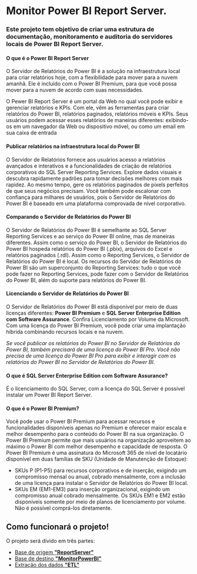 # Monitor Power BI Report Server.

### Este projeto tem objetivo de criar uma estrutura de documentação, monitoramento e auditoria do servidores locais de Power BI Report Server.

#### O que é o Power BI Report Server
O Servidor de Relatórios do Power BI é a solução na infraestrutura local para criar relatórios hoje, com a flexibilidade para mover para a nuvem amanhã. Ele é incluído com o Power BI Premium, para que você possa mover para a nuvem de acordo com suas necessidades.

O Pewer BI Report Server é um portal da Web no qual você pode exibir e gerenciar relatórios e KPIs. Com ele, vêm as ferramentas para criar relatórios do Power BI, relatórios paginados, relatórios móveis e KPIs. Seus usuários podem acessar esses relatórios de maneiras diferentes: exibindo-os em um navegador da Web ou dispositivo móvel, ou como um email em sua caixa de entrada

#### Publicar relatórios na infraestrutura local do Power BI
O Servidor de Relatórios fornece aos usuários acesso a relatórios avançados e interativos e a funcionalidades de criação de relatórios corporativos do SQL Server Reporting Services. Explore dados visuais e descubra rapidamente padrões para tomar decisões melhores com mais rapidez. Ao mesmo tempo, gere os relatórios paginados de pixels perfeitos de que seus negócios precisam. Você também pode escalonar com confiança para milhares de usuários, pois o Servidor de Relatórios do Power BI é baseado em uma plataforma comprovada de nível corporativo.

#### Comparando o Servidor de Relatórios do Power BI
O Servidor de Relatórios do Power BI é semelhante ao SQL Server Reporting Services e ao serviço do Power BI online, mas de maneiras diferentes. Assim como o serviço do Power BI, o Servidor de Relatórios do Power BI hospeda relatórios do Power BI (.pbix), arquivos do Excel e relatórios paginados (.rdl). Assim como o Reporting Services, o Servidor de Relatórios do Power BI é local. Os recursos do Servidor de Relatórios do Power BI são um superconjunto do Reporting Services: tudo o que você pode fazer no Reporting Services, pode fazer com o Servidor de Relatórios do Power BI, além do suporte para relatórios do Power BI.

#### Licenciando o Servidor de Relatórios do Power BI
O Servidor de Relatórios do Power BI está disponível por meio de duas licenças diferentes: __Power BI Premium__ e __SQL Server Enterprise Edition com Software Assurance__. Confira Licenciamento por Volume da Microsoft. Com uma licença do Power BI Premium, você pode criar uma implantação híbrida combinando recursos locais e na nuvem.

_Se você publicar os relatórios do Power BI no Servidor de Relatórios do Power BI, também precisará de uma licença do Power BI Pro. Você não precisa de uma licença do Power BI Pro para exibir e interagir com os relatórios do Power BI no Servidor de Relatórios do Power BI._

#### O que é SQL Server Enterprise Edition com Software Assurance?
É o licenciamento do SQL Server, com a licença do SQL Server é possível instalar um Power BI Report Server.

#### O que é o Power BI Premium?
Você pode usar o Power BI Premium para acessar recursos e funcionalidades disponíveis apenas no Premium e oferecer maior escala e melhor desempenho para o conteúdo do Power BI na sua organização. O Power BI Premium permite que mais usuários na organização aproveitem ao máximo o Power BI com melhor desempenho e capacidade de resposta.
O Power BI Premium é uma assinatura do Microsoft 365 de nível de locatário disponível em duas famílias de SKU (Unidade de Manutenção de Estoque):
* SKUs P (P1-P5) para recursos corporativos e de inserção, exigindo um compromisso mensal ou anual, cobrado mensalmente, com a inclusão de uma licença para instalar o Servidor de Relatórios do Power BI local.
* SKUs EM (EM1-EM3) para inserção organizacional, exigindo um compromisso anual cobrado mensalmente. Os SKUs EM1 e EM2 estão disponíveis somente por meio de planos de licenciamento por volume. Não é possível comprá-los diretamente.


## Como funcionará o projeto!

O projeto será divido em três partes: 
* [Base de origem __"ReportServer"__](https://github.com/maxabelardo/MonitorPowerBIReportServer/tree/main/banco_de_dados/banco_de_dado_origem)
* [Base de destino __"MonitorPowerBI"__](https://github.com/maxabelardo/MonitorPowerBIReportServer/tree/main/banco_de_dados/banco_de_dado_destino) 
* [Extração dos dados __"ETL"__](https://github.com/maxabelardo/MonitorPowerBIReportServer/tree/main/etl)

